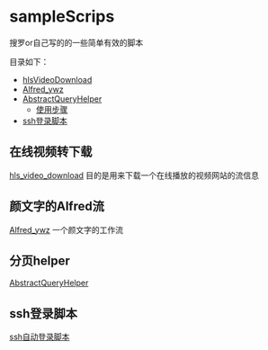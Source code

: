 # sampleScrips

搜罗or自己写的的一些简单有效的脚本

目录如下：

<!-- toc -->

- [hlsVideoDownload](#hlsvideodownload)
- [Alfred_ywz](#alfred_ywz)
- [AbstractQueryHelper](#abstractqueryhelper)
  * [使用步骤](#%E4%BD%BF%E7%94%A8%E6%AD%A5%E9%AA%A4)
- [ssh登录脚本](#ssh%E7%99%BB%E5%BD%95%E8%84%9A%E6%9C%AC)

<!-- tocstop -->

## 在线视频转下载

[hls_video_download](./hls) 目的是用来下载一个在线播放的视频网站的流信息

## 颜文字的Alfred流

[Alfred_ywz](./Alfred_ywz)  一个颜文字的工作流

## 分页helper

[AbstractQueryHelper](./AbstractQueryHelper)

## ssh登录脚本

[ssh自动登录脚本](./ssh_script)

